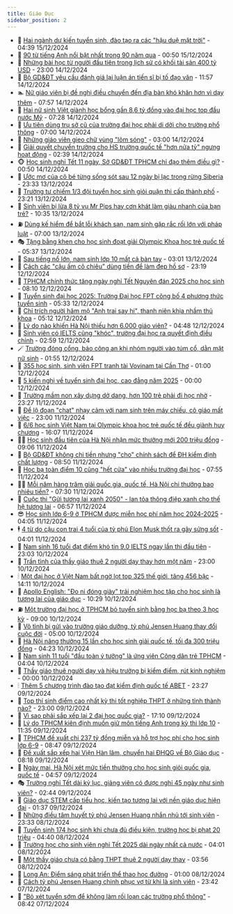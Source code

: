 ```yaml
---
title: Giáo Dục
sidebar_position: 2
---
```


<!-- dantri-giao-duc:START -->
- 🤡 [Hai ngành dự kiến tuyển sinh, đào tạo ra các &quot;hậu duệ mặt trời&quot;](https://dantri.com.vn/giao-duc/hai-nganh-du-kien-tuyen-sinh-dao-tao-ra-cac-hau-due-mat-troi-20241215112648317.htm) - 04:39 15/12/2024
- 🗽 [90 từ tiếng Anh nổi bật nhất trong 90 năm qua](https://dantri.com.vn/giao-duc/90-tu-tieng-anh-noi-bat-nhat-trong-90-nam-qua-20241214222639372.htm) - 00:50 15/12/2024
- 🚦 [Những bài học từ người đầu tiên trong lịch sử có khối tài sản 400 tỷ USD](https://dantri.com.vn/giao-duc/nhung-bai-hoc-tu-nguoi-dau-tien-trong-lich-su-co-khoi-tai-san-400-ty-usd-20241214121020731.htm) - 23:00 14/12/2024
- 🌋 [Bộ GD&amp;ĐT yêu cầu đánh giá lại luận án tiến sĩ bị tố đạo văn](https://dantri.com.vn/giao-duc/bo-gddt-yeu-cau-danh-gia-lai-luan-an-tien-si-bi-to-dao-van-20241214163137651.htm) - 11:57 14/12/2024
- 🏊 [Nữ giáo viên bị đề nghị điều chuyển đến địa bàn khó khăn hơn vì dạy thêm](https://dantri.com.vn/giao-duc/nu-giao-vien-bi-de-nghi-dieu-chuyen-den-dia-ban-kho-khan-hon-vi-day-them-20241214134807349.htm) - 07:57 14/12/2024
- 🎃 [Hai nữ sinh Việt giành học bổng gần 8,6 tỷ đồng vào đại học top đầu nước Mỹ](https://dantri.com.vn/giao-duc/hai-nu-sinh-viet-gianh-hoc-bong-gan-86-ty-dong-vao-dai-hoc-top-dau-nuoc-my-20241214141139446.htm) - 07:28 14/12/2024
- 💄 [Ưu tiên dùng trụ sở cũ của trường đại học phải di dời cho trường phổ thông](https://dantri.com.vn/giao-duc/uu-tien-dung-tru-so-cu-cua-truong-dai-hoc-phai-di-doi-cho-truong-pho-thong-20241214082510871.htm) - 07:00 14/12/2024
- 🦅 [Những giáo viên gieo chữ vùng &quot;lõm sóng&quot;](https://dantri.com.vn/giao-duc/nhung-giao-vien-gieo-chu-vung-lom-song-20241213233329945.htm) - 03:00 14/12/2024
- 🚦 [Giải quyết chuyển trường cho HS trường quốc tế &quot;hơn nửa tỷ&quot; ngưng hoạt động](https://dantri.com.vn/giao-duc/giai-quyet-chuyen-truong-cho-hs-truong-quoc-te-hon-nua-ty-ngung-hoat-dong-20241214092718700.htm) - 02:39 14/12/2024
- 🐵 [Học sinh nghỉ Tết 11 ngày, Sở GD&amp;ĐT TPHCM chỉ đạo thêm điều gì?](https://dantri.com.vn/giao-duc/hoc-sinh-nghi-tet-11-ngay-so-gddt-tphcm-chi-dao-them-dieu-gi-20241214074703594.htm) - 00:50 14/12/2024
- 🐘 [Ước mơ của cô bé từng sống sót sau 12 ngày bị lạc trong rừng Siberia](https://dantri.com.vn/giao-duc/uoc-mo-cua-co-be-tung-song-sot-sau-12-ngay-bi-lac-trong-rung-siberia-20241214005801533.htm) - 23:33 13/12/2024
- 🦏 [Trường tư chiếm 1/3 đội tuyển học sinh giỏi quận thi cấp thành phố](https://dantri.com.vn/giao-duc/truong-tu-chiem-13-doi-tuyen-hoc-sinh-gioi-quan-thi-cap-thanh-pho-20241213174839727.htm) - 23:21 13/12/2024
- 💼 [Sinh viên bị lừa 8 tỷ vụ Mr Pips hay cơn khát làm giàu nhanh của bạn trẻ?](https://dantri.com.vn/giao-duc/sinh-vien-bi-lua-8-ty-vu-mr-pips-hay-con-khat-lam-giau-nhanh-cua-ban-tre-20241213162424454.htm) - 10:35 13/12/2024
- ⛽️ [Dùng kế hiểm để bắt lỗi khách sạn, nam sinh gặp rắc rối lớn với pháp luật](https://dantri.com.vn/giao-duc/dung-ke-hiem-de-bat-loi-khach-san-nam-sinh-gap-rac-roi-lon-voi-phap-luat-20241211120631702.htm) - 07:00 13/12/2024
- 🎭 [Tặng bằng khen cho học sinh đoạt giải Olympic Khoa học trẻ quốc tế](https://dantri.com.vn/giao-duc/tang-bang-khen-cho-hoc-sinh-doat-giai-olympic-khoa-hoc-tre-quoc-te-20241213123144334.htm) - 05:37 13/12/2024
- 🎃 [Sau tiếng nổ lớn, nam sinh lớp 10 mất cả bàn tay](https://dantri.com.vn/giao-duc/sau-tieng-no-lon-nam-sinh-lop-10-mat-ca-ban-tay-20241213091244541.htm) - 03:01 13/12/2024
- 🚀 [Cách các &quot;cậu ấm cô chiêu&quot; dùng tiền để làm đẹp hồ sơ](https://dantri.com.vn/giao-duc/cach-cac-cau-am-co-chieu-dung-tien-de-lam-dep-ho-so-20241212202553036.htm) - 23:19 12/12/2024
- 👀 [TPHCM chính thức tăng ngày nghỉ Tết Nguyên đán 2025 cho học sinh](https://dantri.com.vn/giao-duc/tphcm-chinh-thuc-tang-ngay-nghi-tet-nguyen-dan-2025-cho-hoc-sinh-20241212150820438.htm) - 08:10 12/12/2024
- 🌝 [Tuyển sinh đại học 2025: Trường Đại học FPT công bố 4 phương thức tuyển sinh](https://dantri.com.vn/giao-duc/tuyen-sinh-dai-hoc-2025-truong-dai-hoc-fpt-cong-bo-4-phuong-thuc-tuyen-sinh-20241212122748416.htm) - 05:33 12/12/2024
- 🤗 [Chỉ trích người hâm mộ &quot;Anh trai say hi&quot;, thanh niên khịa nhầm thủ khoa](https://dantri.com.vn/giao-duc/chi-trich-nguoi-ham-mo-anh-trai-say-hi-thanh-nien-khia-nham-thu-khoa-20241212104720896.htm) - 05:12 12/12/2024
- 🦄 [Lý do nào khiến Hà Nội thiếu hơn 6.000 giáo viên?](https://dantri.com.vn/giao-duc/ly-do-nao-khien-ha-noi-thieu-hon-6000-giao-vien-20241212111505092.htm) - 04:48 12/12/2024
- 🦍 [Sinh viên có IELTS cũng &quot;khóc&quot;, trường đại học ra quyết định điều chỉnh](https://dantri.com.vn/giao-duc/sinh-vien-co-ielts-cung-khoc-truong-dai-hoc-ra-quyet-dinh-dieu-chinh-20241212094403879.htm) - 02:59 12/12/2024
- 🪄 [Trường đóng cổng, báo công an khi nhóm người vào túm cổ, dằn mặt nữ sinh](https://dantri.com.vn/giao-duc/truong-dong-cong-bao-cong-an-khi-nhom-nguoi-vao-tum-co-dan-mat-nu-sinh-20241212001742989.htm) - 01:55 12/12/2024
- 🦆 [355 học sinh, sinh viên FPT tranh tài Vovinam tại Cần Thơ](https://dantri.com.vn/giao-duc/355-hoc-sinh-sinh-vien-fpt-tranh-tai-vovinam-tai-can-tho-20241211215050546.htm) - 01:00 12/12/2024
- 🚀 [5 kiến nghị về tuyển sinh đại học, cao đẳng năm 2025](https://dantri.com.vn/giao-duc/5-kien-nghi-ve-tuyen-sinh-dai-hoc-cao-dang-nam-2025-20241211223809632.htm) - 00:00 12/12/2024
- 🦒 [Trường mầm non xây dựng dở dang, hơn 100 trẻ phải đi học nhờ](https://dantri.com.vn/giao-duc/truong-mam-non-xay-dung-do-dang-hon-100-tre-phai-di-hoc-nho-20241211091010886.htm) - 23:27 11/12/2024
- 🤡 [Để lộ đoạn &quot;chat&quot; nhạy cảm với nam sinh trên máy chiếu, cô giáo mất việc](https://dantri.com.vn/giao-duc/de-lo-doan-chat-nhay-cam-voi-nam-sinh-tren-may-chieu-co-giao-mat-viec-20241211153310277.htm) - 23:00 11/12/2024
- 🤔 [6/6 học sinh Việt Nam tại Olympic khoa học trẻ quốc tế đều giành huy chương](https://dantri.com.vn/giao-duc/66-hoc-sinh-viet-nam-tai-olympic-khoa-hoc-tre-quoc-te-deu-gianh-huy-chuong-20241211230449154.htm) - 16:07 11/12/2024
- 🧑‍💻 [Học sinh đầu tiên của Hà Nội nhận mức thưởng mới 200 triệu đồng](https://dantri.com.vn/giao-duc/hoc-sinh-dau-tien-cua-ha-noi-nhan-muc-thuong-moi-200-trieu-dong-20241211160243592.htm) - 09:06 11/12/2024
- 🤡 [Bộ GD&amp;ĐT không chi tiền nhưng &quot;cho&quot; chính sách để ĐH kiểm định chất lượng](https://dantri.com.vn/giao-duc/bo-gddt-khong-chi-tien-nhung-cho-chinh-sach-de-dh-kiem-dinh-chat-luong-20241211153816700.htm) - 08:50 11/12/2024
- 🧠 [Học bạ toàn điểm 10 cũng &quot;hết cửa&quot; vào nhiều trường đại học](https://dantri.com.vn/giao-duc/hoc-ba-toan-diem-10-cung-het-cua-vao-nhieu-truong-dai-hoc-20241211140846452.htm) - 07:55 11/12/2024
- 🧑‍💻 [Mỗi năm hàng trăm giải quốc gia, quốc tế, Hà Nội chi thưởng bao nhiêu tiền?](https://dantri.com.vn/giao-duc/moi-nam-hang-tram-giai-quoc-gia-quoc-te-ha-noi-chi-thuong-bao-nhieu-tien-20241211124605326.htm) - 07:30 11/12/2024
- 🧠 [Cuộc thi &quot;Gửi tương lai xanh 2050&quot; - lan tỏa thông điệp xanh cho thế hệ tương lai](https://dantri.com.vn/giao-duc/cuoc-thi-gui-tuong-lai-xanh-2050-lan-toa-thong-diep-xanh-cho-the-he-tuong-lai-20241211120820288.htm) - 06:57 11/12/2024
- 😎 [Học sinh lớp 6-9 ở TPHCM được miễn học phí năm học 2024-2025](https://dantri.com.vn/giao-duc/hoc-sinh-lop-6-9-o-tphcm-duoc-mien-hoc-phi-nam-hoc-2024-2025-20241211105749078.htm) - 04:05 11/12/2024
- 🕴 [4 từ do cậu con trai 4 tuổi của tỷ phú Elon Musk thốt ra gây sửng sốt](https://dantri.com.vn/giao-duc/4-tu-do-cau-con-trai-4-tuoi-cua-ty-phu-elon-musk-thot-ra-gay-sung-sot-20241210232621424.htm) - 04:01 11/12/2024
- 🧠 [Nam sinh 16 tuổi đạt điểm khó tin 9.0 IELTS ngay lần thi đầu tiên](https://dantri.com.vn/giao-duc/nam-sinh-16-tuoi-dat-diem-kho-tin-90-ielts-ngay-lan-thi-dau-tien-20241211003018394.htm) - 23:03 10/12/2024
- 🚀 [Trần tình của thầy giáo thuê 2 người dạy thay hơn một năm](https://dantri.com.vn/giao-duc/tran-tinh-cua-thay-giao-thue-2-nguoi-day-thay-hon-mot-nam-20241210190028182.htm) - 23:00 10/12/2024
- 🕯 [Một đại học ở Việt Nam bất ngờ lọt top 325 thế giới, tăng 456 bậc](https://dantri.com.vn/giao-duc/mot-dai-hoc-o-viet-nam-bat-ngo-lot-top-325-the-gioi-tang-456-bac-20241210205348681.htm) - 14:11 10/12/2024
- 🧰 [Apollo English: &quot;Đo ni đóng giày&quot; trải nghiệm học tập cho học sinh là tương lai của giáo dục](https://dantri.com.vn/giao-duc/apollo-english-do-ni-dong-giay-trai-nghiem-hoc-tap-cho-hoc-sinh-la-tuong-lai-cua-giao-duc-20241210172153780.htm) - 10:29 10/12/2024
- ⛽️ [Một trường đại học ở TPHCM bỏ tuyển sinh bằng học bạ theo 3 học kỳ](https://dantri.com.vn/giao-duc/mot-truong-dai-hoc-o-tphcm-bo-tuyen-sinh-bang-hoc-ba-theo-3-hoc-ky-20241210155256619.htm) - 09:00 10/12/2024
- 🤖 [Vô tình bị gửi vào trường giáo dưỡng, tỷ phú Jensen Huang thay đổi cuộc đời](https://dantri.com.vn/giao-duc/vo-tinh-bi-gui-vao-truong-giao-duong-ty-phu-jensen-huang-thay-doi-cuoc-doi-20241209161949512.htm) - 05:00 10/12/2024
- 🦍 [Hà Nội nâng thưởng 15 lần cho học sinh giải quốc tế, tối đa 300 triệu đồng](https://dantri.com.vn/giao-duc/ha-noi-nang-thuong-15-lan-cho-hoc-sinh-giai-quoc-te-toi-da-300-trieu-dong-20241210112005804.htm) - 04:23 10/12/2024
- 🐘 [Nam sinh 11 tuổi &quot;đầu toàn ý tưởng&quot; là ứng viên Công dân trẻ TPHCM](https://dantri.com.vn/giao-duc/nam-sinh-11-tuoi-dau-toan-y-tuong-la-ung-vien-cong-dan-tre-tphcm-20241210101921959.htm) - 04:04 10/12/2024
- 🌊 [Thầy giáo thuê người dạy và hiệu trưởng bị kiểm điểm, rút kinh nghiệm](https://dantri.com.vn/giao-duc/thay-giao-thue-nguoi-day-va-hieu-truong-bi-kiem-diem-rut-kinh-nghiem-20241208144154356.htm) - 00:00 10/12/2024
- 🕯 [Thêm 5 chương trình đào tạo đạt kiểm định quốc tế ABET](https://dantri.com.vn/giao-duc/them-5-chuong-trinh-dao-tao-dat-kiem-dinh-quoc-te-abet-20241209174151645.htm) - 23:27 09/12/2024
- 🐎 [Top thí sinh điểm cao nhất kỳ thi tốt nghiệp THPT ở những tỉnh thành nào?](https://dantri.com.vn/giao-duc/top-thi-sinh-diem-cao-nhat-ky-thi-tot-nghiep-thpt-o-nhung-tinh-thanh-nao-20241209103108506.htm) - 23:00 09/12/2024
- 🐻 [Vì sao phải sắp xếp lại 2 đại học quốc gia?](https://dantri.com.vn/giao-duc/vi-sao-phai-sap-xep-lai-2-dai-hoc-quoc-gia-20241209205716445.htm) - 17:10 09/12/2024
- 🐎 [Lý do TPHCM kiên định muốn giữ môn tiếng Anh trong kỳ thi lớp 10](https://dantri.com.vn/giao-duc/ly-do-tphcm-kien-dinh-muon-giu-mon-tieng-anh-trong-ky-thi-lop-10-20241209175859037.htm) - 11:35 09/12/2024
- 🫣 [TPHCM đề xuất chi 237 tỷ đồng miễn và hỗ trợ học phí cho học sinh lớp 6-9](https://dantri.com.vn/giao-duc/tphcm-de-xuat-chi-237-ty-dong-mien-va-ho-tro-hoc-phi-cho-hoc-sinh-lop-6-9-20241209154129169.htm) - 08:47 09/12/2024
- 🤭 [Đề xuất sắp xếp hai Viện Hàn lâm, chuyển hai ĐHQG về Bộ Giáo dục](https://dantri.com.vn/giao-duc/de-xuat-sap-xep-hai-vien-han-lam-chuyen-hai-dhqg-ve-bo-giao-duc-20241209150144957.htm) - 08:18 09/12/2024
- 🥳 [Ngày mai, Hà Nội xét mức tiền thưởng cho học sinh giỏi quốc gia, quốc tế](https://dantri.com.vn/giao-duc/ngay-mai-ha-noi-xet-muc-tien-thuong-cho-hoc-sinh-gioi-quoc-gia-quoc-te-20241209111048405.htm) - 04:57 09/12/2024
- 🎭 [Trường nghỉ Tết dài kỷ lục, giảng viên có được nghỉ 45 ngày như sinh viên?](https://dantri.com.vn/giao-duc/truong-nghi-tet-dai-ky-luc-giang-vien-co-duoc-nghi-45-ngay-nhu-sinh-vien-20241209092832064.htm) - 02:44 09/12/2024
- 🥸 [Giáo dục STEM cấp tiểu học, kiến tạo tương lai với nền giáo dục hiện đại](https://dantri.com.vn/giao-duc/giao-duc-stem-cap-tieu-hoc-kien-tao-tuong-lai-voi-nen-giao-duc-hien-dai-20241208212442688.htm) - 01:37 09/12/2024
- 🦣 [Những điều tâm huyết tỷ phú Jensen Huang nhắn nhủ tới sinh viên](https://dantri.com.vn/giao-duc/nhung-dieu-tam-huyet-ty-phu-jensen-huang-nhan-nhu-toi-sinh-vien-20241208230249065.htm) - 23:33 08/12/2024
- 🤔 [Tuyển sinh 174 học sinh khi chưa đủ điều kiện, trường học bị phạt 20 triệu](https://dantri.com.vn/giao-duc/tuyen-sinh-174-hoc-sinh-khi-chua-du-dieu-kien-truong-hoc-bi-phat-20-trieu-20241208112026780.htm) - 04:40 08/12/2024
- 🦣 [Trường học cho sinh viên nghỉ Tết 2025 dài ngày nhất cả nước](https://dantri.com.vn/giao-duc/truong-hoc-cho-sinh-vien-nghi-tet-2025-dai-ngay-nhat-ca-nuoc-20241208100639434.htm) - 04:01 08/12/2024
- 🐲 [Một thầy giáo chưa có bằng THPT thuê 2 người dạy thay](https://dantri.com.vn/giao-duc/mot-thay-giao-chua-co-bang-thpt-thue-2-nguoi-day-thay-20241208090016236.htm) - 03:56 08/12/2024
- 🔭 [Long An: Điểm sáng phát triển thể thao học đường](https://dantri.com.vn/giao-duc/long-an-diem-sang-phat-trien-the-thao-hoc-duong-20241207181040047.htm) - 01:00 08/12/2024
- 🥷 [Cách tỷ phú Jensen Huang chinh phục vợ từ khi là sinh viên](https://dantri.com.vn/giao-duc/cach-ty-phu-jensen-huang-chinh-phuc-vo-tu-khi-la-sinh-vien-20241207212059779.htm) - 23:42 07/12/2024
- 🎊 [&quot;Bỏ xét tuyển sớm để không làm rối loạn các trường phổ thông&quot;](https://dantri.com.vn/giao-duc/bo-xet-tuyen-som-de-khong-lam-roi-loan-cac-truong-pho-thong-20241207152517663.htm) - 08:42 07/12/2024<!-- dantri-giao-duc:END -->
